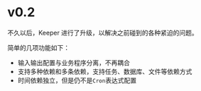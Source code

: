 

# v0.2

不久以后，Keeper 进行了升级，以解决之前碰到的各种紧迫的问题。

简单的几项功能如下：

* 输入输出配置与业务程序分离，不再耦合
* 支持多种依赖和多条依赖，支持任务、数据库、文件等依赖方式
* 时间依赖独立，但是仍不是`Cron`表达式配置